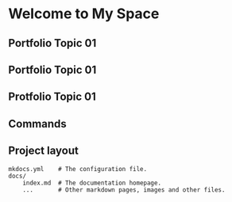 # Welcome to My Space

## Portfolio Topic 01

## Portfolio Topic 01

## Protfolio Topic 01

## Commands

## Project layout

    mkdocs.yml    # The configuration file.
    docs/
        index.md  # The documentation homepage.
        ...       # Other markdown pages, images and other files.
